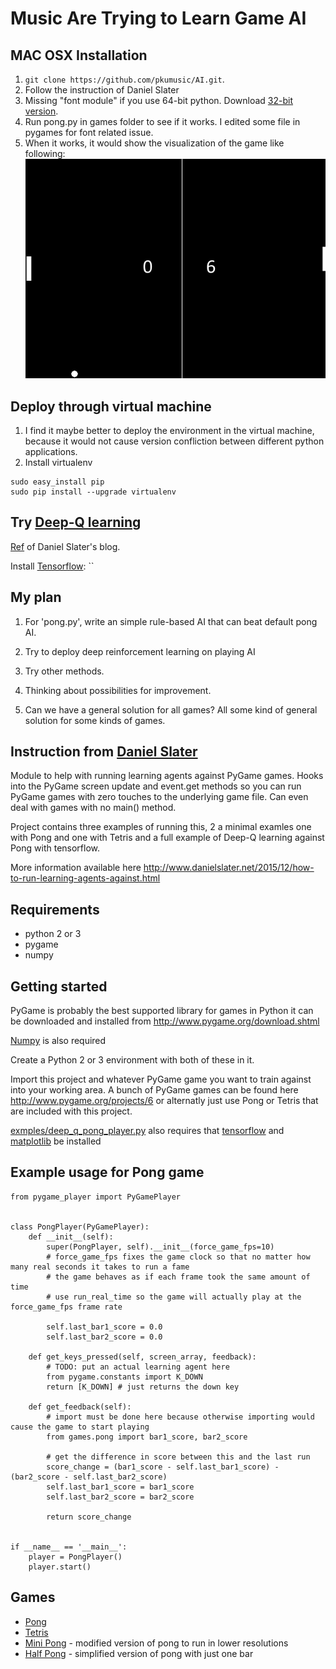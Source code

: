 # Music Are Trying to Learn Game AI
## MAC OSX Installation
1. `git clone https://github.com/pkumusic/AI.git`. 
2. Follow the instruction of Daniel Slater
3. Missing "font module" if you use 64-bit python. Download [32-bit version](https://www.python.org/downloads/mac-osx/).
4. Run pong.py in games folder to see if it works. I edited some file in pygames for font related issue.
5. When it works, it would show the visualization of the game like following: ![](pics/pong.png)

## Deploy through virtual machine
1. I find it maybe better to deploy the environment in the virtual machine, because it would not cause version confliction between different python applications.
2. Install virtualenv
```
sudo easy_install pip
sudo pip install --upgrade virtualenv
```






## Try [Deep-Q learning](https://www.cs.toronto.edu/~vmnih/docs/dqn.pdf)

[Ref](http://www.danielslater.net/2016/03/deep-q-learning-pong-with-tensorflow.html) of Daniel Slater's blog.

Install [Tensorflow](https://www.tensorflow.org/versions/r0.7/get_started/os_setup.html#pip-installation): ``


## My plan
1. For 'pong.py', write an simple rule-based AI that can beat default pong AI.

2. Try to deploy deep reinforcement learning on playing AI

3. Try other methods.

4. Thinking about possibilities for improvement.

5. Can we have a general solution for all games? All some kind of general solution for some kinds of games.


## Instruction from [Daniel Slater](https://github.com/DanielSlater/PyGamePlayer)
Module to help with running learning agents against PyGame games. Hooks into the PyGame screen update and event.get methods so you can run PyGame games with zero touches to the underlying game file. Can even deal with games with no main() method.

Project contains three examples of running this, 2 a minimal examles one with Pong and one with Tetris and a full example of Deep-Q learning against Pong with tensorflow.

More information available here http://www.danielslater.net/2015/12/how-to-run-learning-agents-against.html

Requirements
----------
- python 2 or 3
- pygame
- numpy

Getting started
-----------
PyGame is probably the best supported library for games in Python it can be downloaded and installed from http://www.pygame.org/download.shtml

[Numpy](http://www.scipy.org/scipylib/download.html) is also required

Create a Python 2 or 3 environment with both of these in it.

Import this project and whatever PyGame game you want to train against into your working area. A bunch of PyGame games can be found here http://www.pygame.org/projects/6 or alternatly just use Pong or Tetris that are included with this project.

[exmples/deep_q_pong_player.py](https://github.com/DanielSlater/PyGamePlayer/blob/master/examples/deep_q_pong_player.py) also requires that [tensorflow](https://www.tensorflow.org/versions/r0.8/get_started/os_setup.html) and [matplotlib](http://matplotlib.org/users/installing.html) be installed

Example usage for Pong game
-----------
```
from pygame_player import PyGamePlayer


class PongPlayer(PyGamePlayer):
    def __init__(self):
        super(PongPlayer, self).__init__(force_game_fps=10) 
        # force_game_fps fixes the game clock so that no matter how many real seconds it takes to run a fame 
        # the game behaves as if each frame took the same amount of time
        # use run_real_time so the game will actually play at the force_game_fps frame rate
        
        self.last_bar1_score = 0.0
        self.last_bar2_score = 0.0

    def get_keys_pressed(self, screen_array, feedback):
        # TODO: put an actual learning agent here
        from pygame.constants import K_DOWN
        return [K_DOWN] # just returns the down key

    def get_feedback(self):
        # import must be done here because otherwise importing would cause the game to start playing
        from games.pong import bar1_score, bar2_score

        # get the difference in score between this and the last run
        score_change = (bar1_score - self.last_bar1_score) - (bar2_score - self.last_bar2_score)
        self.last_bar1_score = bar1_score
        self.last_bar2_score = bar2_score

        return score_change


if __name__ == '__main__':
    player = PongPlayer()
    player.start()
```

Games
--------
- [Pong](https://github.com/DanielSlater/PyGamePlayer/blob/master/games/pong.py)
- [Tetris](https://github.com/DanielSlater/PyGamePlayer/blob/master/games/tetris.py)
- [Mini Pong](https://github.com/DanielSlater/PyGamePlayer/blob/master/games/mini_pong.py) - modified version of pong to run in lower resolutions
- [Half Pong](https://github.com/DanielSlater/PyGamePlayer/blob/master/games/half_pong.py) - simplified version of pong with just one bar 
